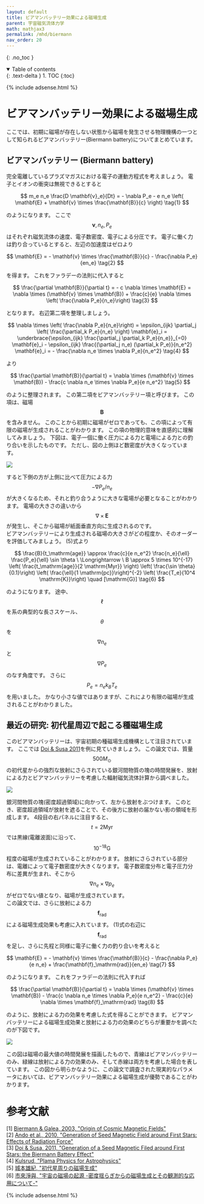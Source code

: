 ```yaml
---
layout: default
title: ビアマンバッテリー効果による磁場生成
parent: 宇宙磁気流体力学
math: mathjax3
permalink: /mhd/biermann
nav_order: 20
---
```


{: .no_toc }

<details open markdown="block">
  <summary>
    Table of contents
  </summary>
  {: .text-delta }
1. TOC
{:toc}
</details>

{% include adsense.html %} 

# ビアマンバッテリー効果による磁場生成

ここでは、初期に磁場が存在しない状態から磁場を発生させる物理機構の一つとして知られるビアマンバッテリー(Biermann battery)についてまとめています。

## ビアマンバッテリー (Biermann battery)

完全電離しているプラズマガスにおける電子の運動方程式を考えましょう。
電子とイオンの衝突は無視できるとすると

$$
m_e n_e \frac{D \mathbf{v}_e}{Dt} 
= - \nabla P_e - e n_e \left( \mathbf{E} + \mathbf{v} \times \frac{\mathbf{B}}{c} \right) \tag{1}
$$

のようになります。
ここで$$\mathbf{v}, n_e, P_e$$はそれぞれ磁気流体の速度、電子数密度、電子による分圧です。
電子に働く力は釣り合っているとすると、左辺の加速度はゼロより

$$
\mathbf{E} 
= - \mathbf{v} \times \frac{\mathbf{B}}{c} - \frac{\nabla P_e}{en_e} \tag{2}
$$

を得ます。
これをファラデーの法則に代入すると

$$
\frac{\partial \mathbf{B}}{\partial t} 
= - c \nabla \times \mathbf{E} 
= \nabla \times (\mathbf{v} \times \mathbf{B}) + \frac{c}{e} \nabla \times \left( \frac{\nabla P_e}{n_e}\right) \tag{3}
$$

となります。
右辺第二項を整理しましょう。

$$
\nabla \times \left( \frac{\nabla P_e}{n_e}\right) 
= \epsilon_{ijk} \partial_j \left( \frac{\partial_k P_e}{n_e} \right) \mathbf{e}_i 
= \underbrace{\epsilon_{ijk} \frac{\partial_j \partial_k P_e}{n_e}}_{=0} \mathbf{e}_i - \epsilon_{ijk} \frac{(\partial_j n_e) (\partial_k P_e)}{n_e^2} \mathbf{e}_i 
= - \frac{\nabla n_e \times \nabla P_e}{n_e^2} \tag{4}
$$

より

$$
\frac{\partial \mathbf{B}}{\partial t} 
= \nabla \times (\mathbf{v} \times \mathbf{B}) - \frac{c \nabla n_e \times \nabla P_e}{e n_e^2} \tag{5}
$$

のように整理されます。
この第二項をビアマンバッテリー項と呼びます。
この項は、磁場$$\mathbf{B}$$を含みません。
このことから初期に磁場がゼロであっても、この項によって有限の磁場が生成されることがわかります。
この項の物理的意味を直感的に理解してみましょう。
下図は、電子一個に働く圧力による力と電場による力との釣り合いを示したものです。
ただし、図の上側ほど数密度が大きくなっています。

![](/assets/images/mhd/biermann_01.png)

すると下側の方が上側に比べて圧力による力$$-\nabla P_e / n_e$$が大きくなるため、それと釣り合うように大きな電場が必要となることがわかります。
電場の大きさの違いから$$\nabla \times \mathbf{E}$$が発生し、そこから磁場が紙面垂直方向に生成されるのです。  
ビアマンバッテリーにより生成される磁場の大きさがどの程度か、そのオーダーを評価してみましょう。
(5)式より

$$
\frac{B}{t_\mathrm{age}} 
\approx \frac{c}{e n_e^2} \frac{n_e}{\ell} \frac{P_e}{\ell} \sin \theta \ \Longrightarrow \ 
B 
\approx 5 \times 10^{-17} \left( \frac{t_\mathrm{age}}{2 \mathrm{Myr}} \right) \left( \frac{\sin \theta}{0.1}\right) \left( \frac{\ell}{1 \mathrm{pc}}\right)^{-2} \left( \frac{T_e}{10^4 \mathrm{K}}\right) \quad [\mathrm{G}] \tag{6}
$$

のようになります。
途中、$$\ell$$を系の典型的な長さスケール、$$\theta$$を$$\nabla n_e$$と$$\nabla P_e$$のなす角度です。
さらに$$P_e = n_e k_B T_e$$を用いました。
かなり小さな値ではありますが、これにより有限の磁場が生成されることがわかりました。

## 最近の研究: 初代星周辺で起こる種磁場生成

このビアマンバッテリーは、宇宙初期の種磁場生成機構として注目されています。
ここでは [Doi & Susa 2011](https://iopscience.iop.org/article/10.1088/0004-637X/741/2/93)を例に見ていきましょう。
この論文では、質量$$500M_\odot$$の初代星からの強烈な放射にさらされている銀河間物質の塊の時間発展を、放射による力とビアマンバッテリーを考慮した輻射磁気流体計算から調べました。

![](/assets/images/mhd/biermann_02.png)

銀河間物質の塊(密度超過領域)に向かって、左から放射をぶつけます。
このとき、密度超過領域が放射を遮ることで、その後方に放射の届かない影の領域を形成します。
4段目の右パネルに注目すると、$$t=2\mathrm{Myr}$$では黒線(電離波面)に沿って、$$10^{-18} \mathrm{G}$$程度の磁場が生成されていることがわかります。
放射にさらされている部分は、電離によって電子数密度が大きくなります。
電子数密度分布と電子圧力分布に差異が生まれ、そこから$$\nabla n_e \times \nabla p_e$$がゼロでない値となり、磁場が生成されています。  
この論文では、さらに放射による力$$\mathbf{f}_\mathrm{rad}$$による磁場生成効果も考慮に入れています。
(1)式の右辺に$$\mathbf{f}_\mathrm{rad}$$を足し、さらに先程と同様に電子に働く力の釣り合いを考えると

$$
\mathbf{E} 
= - \mathbf{v} \times \frac{\mathbf{B}}{c} - \frac{\nabla P_e}{e n_e} + \frac{\mathbf{f}_\mathrm{rad}}{en_e} \tag{7}
$$

のようになります。
これをファラデーの法則に代入すれば

$$
\frac{\partial \mathbf{B}}{\partial t} 
= \nabla \times (\mathbf{v} \times \mathbf{B}) - \frac{c \nabla n_e \times \nabla P_e}{e n_e^2} - \frac{c}{e} \nabla \times \mathbf{f}_\mathrm{rad} \tag{8}
$$

のように、放射による力の効果を考慮した式を得ることができます。
ビアマンバッテリーによる磁場生成効果と放射による力の効果のどちらが重要かを調べたのが下図です。

![](/assets/images/mhd/biermann_03.png)

この図は磁場の最大値の時間発展を描画したもので、青線はビアマンバッテリーのみ、緑線は放射による力の効果のみ、そして赤線は両方を考慮した場合を表しています。
この図から明らかなように、この論文で調査された現実的なパラメータにおいては、ビアマンバッテリー効果による磁場生成が優勢であることがわかります。

# 参考文献

[1] [Biermann & Galea, 2003, "Origin of Cosmic Magnetic Fields"](https://arxiv.org/abs/astro-ph/0302168)  
[2] [Ando et al., 2010, "Generation of Seed Magnetic Field around First Stars: Effects of Radiation Force"](https://iopscience.iop.org/article/10.1088/0004-637X/716/2/1566)  
[3] [Doi & Susa, 2011, "Generation of a Seed Magnetic Filed around First Stars: the Biermann Battery Effect"](https://iopscience.iop.org/article/10.1088/0004-637X/741/2/93)  
[4] [Kulsrud, "Plama Physics for Astrophysics"](https://amzn.to/40HaxEN)  
[5] [城本雄紀, "初代星周りの磁場生成"](http://www.astro-wakate.org/ss2011/web/ss11_proceedings/proceeding/interstellar_10a.pdf)  
[6] [市來淨與, "宇宙の磁場の起源 -密度揺らぎからの磁場生成とその観測的な応用について-"](https://www.icrr.u-tokyo.ac.jp/JPSCR/2006F/presen-files/ichiki.pdf)  

{% include adsense.html %} 
